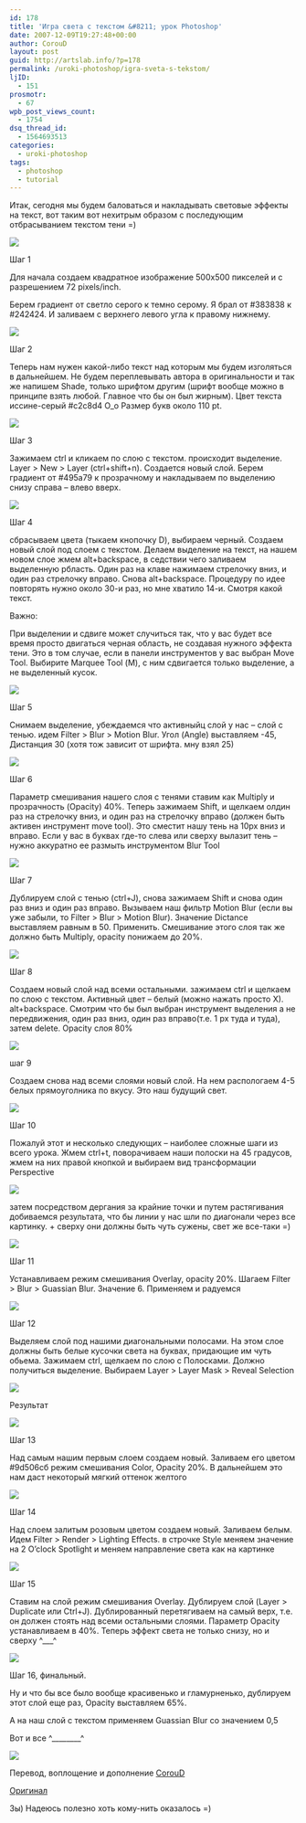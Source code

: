 ```yaml
---
id: 178
title: 'Игра света с текстом &#8211; урок Photoshop'
date: 2007-12-09T19:27:48+00:00
author: CorouD
layout: post
guid: http://artslab.info/?p=178
permalink: /uroki-photoshop/igra-sveta-s-tekstom/
ljID:
  - 151
prosmotr:
  - 67
wpb_post_views_count:
  - 1754
dsq_thread_id:
  - 1564693513
categories:
  - uroki-photoshop
tags:
  - photoshop
  - tutorial
---
```

Итак, сегодня мы будем баловаться и накладывать световые эффекты на текст, вот таким вот нехитрым образом с последующим отбрасыванием текстом тени =)

![](http://www.ljplus.ru/img4/c/o/coroud/18_end.jpg)

<!--more-->



Шаг 1

Для начала создаем квадратное изображение 500х500 пикселей и с разрешением 72 pixels/inch.

Берем градиент от светло серого к темно серому. Я брал от #383838 к #242424. И заливаем с верхнего левого угла к правому нижнему.

![](http://www.ljplus.ru/img4/c/o/coroud/01_grad.jpg)

Шаг 2

Теперь нам нужен какой-либо текст над которым мы будем изголяться в дальнейшем. Не будем переплевывать автора в оригинальности и так же напишем Shade, только шрифтом другим (шрифт вообще можно в принципе взять любой. Главное что бы он был жирным). Цвет текста иссине-серый #c2c8d4 О_о Размер букв около 110 pt.

![](http://www.ljplus.ru/img4/c/o/coroud/02_shade_text.jpg)

Шаг 3

Зажимаем ctrl и кликаем по слою с текстом. происходит выделение. Layer > New > Layer (ctrl+shift+n). Создается новый слой. Берем градиент от #495a79 к прозрачному и накладываем по выделению снизу справа &#8211; влево вверх.

![](http://www.ljplus.ru/img4/c/o/coroud/03_shade_shadow.jpg)

Шаг 4

сбрасываем цвета (тыкаем кнопочку D), выбираем черный. Создаем новый слой под слоем с текстом. Делаем выделение на текст, на нашем новом слое жмем alt+backspace, в седствии чего заливаем выделенную рбласть. Один раз на клаве нажимаем стрелочку вниз, и один раз стрелочку вправо. Снова alt+backspace. Процедуру по идее повторять нужно около 30-и раз, но мне хватило 14-и. Смотря какой текст.

Важно:

При выделении и сдвиге может случиться так, что у вас будет все время просто двигаться черная область, не создавая нужного эффекта тени. Это в том случае, если в панели инструментов у вас выбран Move Tool. Выбирите Marquee Tool (М), с ним сдвигается только выделение, а не выделенный кусок.

![](http://www.ljplus.ru/img4/c/o/coroud/04_shadow.jpg)

Шаг 5

Снимаем выделение, убеждаемся что активныйц слой у нас &#8211; слой с тенью. идем Filter > Blur > Motion Blur. Угол (Angle) выставляем -45, Дистанция 30 (хотя тож зависит от шрифта. мну взял 25)

![](http://www.ljplus.ru/img4/c/o/coroud/05_motion_blur.jpg)

Шаг 6

Параметр смешивания нашего слоя с тенями ставим как Multiply и прозрачность (Opacity) 40%. Теперь зажимаем Shift, и щелкаем олдин раз на стрелочку вниз, и один раз на стрелочку вправо (должен быть активен инструмент move tool). Это сместит нашу тень на 10px вниз и вправо. Если у вас в буквах где-то слева или сверху вылазит тень &#8211; нужно аккуратно ее размыть инструментом Blur Tool

![](http://www.ljplus.ru/img4/c/o/coroud/06_shadow_opacity.jpg)

Шаг 7

Дублируем слой с тенью (ctrl+J), снова зажимаем Shift и снова один раз вниз и один раз вправо. Вызываем наш фильтр Motion Blur (если вы уже забыли, то Filter > Blur > Motion Blur). Значение Dictance выставляем равным в 50. Применить. Смешивание этого слоя так же должно быть Multiply, opacity понижаем до 20%.

![](http://www.ljplus.ru/img4/c/o/coroud/07_duplicate_shadow.jpg)

Шаг 8

Создаем новый слой над всеми остальными. зажимаем ctrl и щелкаем по слою с текстом. Активный цвет &#8211; белый (можно нажать просто Х). alt+backspace. Смотрим что бы был выбран инструмент выделения а не передвижения, один раз вниз, один раз вправо(т.е. 1 px туда и туда), затем delete. Opacity слоя 80%

![](http://www.ljplus.ru/img4/c/o/coroud/08_new_white_layer.jpg)

шаг 9

Создаем снова над всеми слоями новый слой. На нем распологаем 4-5 белых прямоуголника по вкусу. Это наш будущий свет.

![](http://www.ljplus.ru/img4/c/o/coroud/09_lines.jpg)

Шаг 10

Пожалуй этот и несколько следующих &#8211; наиболее сложные шаги из всего урока. Жмем ctrl+t, поворачиваем наши полоски на 45 градусов, жмем на них правой кнопкой и выбираем вид трансформации Perspective

![](http://www.ljplus.ru/img4/c/o/coroud/10_perspective.jpg)

затем посредством дергания за крайние точки и путем растягивания добиваемся результата, что бы линии у нас шли по диагонали через все картинку. + сверху они должны быть чуть сужены, свет же все-таки =)

![](http://www.ljplus.ru/img4/c/o/coroud/11_diagonal_lines.jpg)

Шаг 11

Устанавливаем режим смешивания Overlay, opacity 20%. Шагаем Filter > Blur > Guassian Blur. Значение 6. Применяем и радуемся

![](http://www.ljplus.ru/img4/c/o/coroud/12_light.jpg)

Шаг 12

Выделяем слой под нашими диагональными полосами. На этом слое должны быть белые кусочки света на буквах, придающие им чуть обьема. Зажимаем ctrl, щелкаем по слою с Полосками. Должно получиться выделение. Выбираем Layer > Layer Mask > Reveal Selection

![](http://www.ljplus.ru/img4/c/o/coroud/13_text_light.jpg)

Результат

![](http://www.ljplus.ru/img4/c/o/coroud/14_text_light_result.jpg)

Шаг 13

Над самым нашим первым слоем создаем новый. Заливаем его цветом #9d506cб режим смешивания Color, Opacity 20%. В дальнейшем это нам даст некоторый мягкий оттенок желтого

![](http://www.ljplus.ru/img4/c/o/coroud/15_pink.jpg)

Шаг 14

Над слоем залитым розовым цветом создаем новый. Заливаем белым. Идем Filter > Render > Lighting Effects. в строчке Style меняем значение на 2 O&#8217;clock Spotlight и меняем направление света как на картинке

![](http://www.ljplus.ru/img4/c/o/coroud/16_lighting_effects.jpg)

Шаг 15

Ставим на слой режим смешивания Overlay. Дублируем слой (Layer > Duplicate или Ctrl+J). Дублированный перетягиваем на самый верх, т.е. он должен стоять над всеми остальными слоями. Параметр Opacity устанавливаем в 40%. Теперь эффект света не только снизу, но и сверху ^\___^

![](http://www.ljplus.ru/img4/c/o/coroud/17_light_up.jpg)

Шаг 16, финальный.

Ну и что бы все было вообще красивенько и гламурненько, дублируем этот слой еще раз, Opacity выставляем 65%.

А на наш слой с текстом применяем Guassian Blur со значением 0,5

Вот и все ^\___\_____^

![](http://www.ljplus.ru/img4/c/o/coroud/18_end.jpg)

Перевод, воплощение и дополнение [CorouD](http://coroud.deviantart.com/)

[Оригинал](http://psdtuts.com/text-effects-tutorials/using-light-shade-to-bring-text-to-life/#more-39)

Зы) Надеюсь полезно хоть кому-нить оказалось =)
